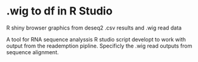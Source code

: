 # .wig to df in R Studio
R shiny browser graphics from deseq2 .csv results and .wig read data

A tool for RNA sequence analyssis
R studio script developt to work with output from the reademption pipline. Specificly the .wig read outputs from sequence alignment.
